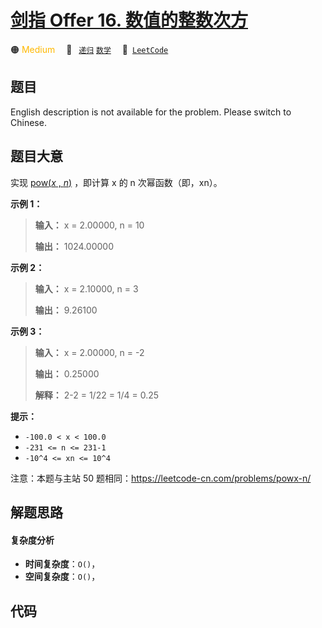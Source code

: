 # [剑指 Offer 16. 数值的整数次方](https://leetcode.cn/problems/shu-zhi-de-zheng-shu-ci-fang-lcof)

🟠 <font color=#ffb800>Medium</font>&emsp; 🔖&ensp; [`递归`](/outline/tag/recursion.md) [`数学`](/outline/tag/math.md)&emsp; 🔗&ensp;[`LeetCode`](https://leetcode.cn/problems/shu-zhi-de-zheng-shu-ci-fang-lcof)

## 题目

English description is not available for the problem. Please switch to
Chinese.


## 题目大意

实现 [pow(_x_ , _n_)](https://www.cplusplus.com/reference/valarray/pow/) ，即计算 x
的 n 次幂函数（即，xn）。



**示例 1：**

> 
> 
> 
> 
> 
> **输入：** x = 2.00000, n = 10
> 
> **输出：** 1024.00000
> 
> 

**示例 2：**

> 
> 
> 
> 
> 
> **输入：** x = 2.10000, n = 3
> 
> **输出：** 9.26100

**示例 3：**

> 
> 
> 
> 
> 
> **输入：** x = 2.00000, n = -2
> 
> **输出：** 0.25000
> 
> **解释：** 2-2 = 1/22 = 1/4 = 0.25



**提示：**

  * `-100.0 < x < 100.0`
  * `-231 <= n <= 231-1`
  * `-10^4 <= xn <= 10^4`



注意：本题与主站 50 题相同：<https://leetcode-cn.com/problems/powx-n/>




## 解题思路

#### 复杂度分析

- **时间复杂度**：`O()`，
- **空间复杂度**：`O()`，

## 代码

```javascript

```